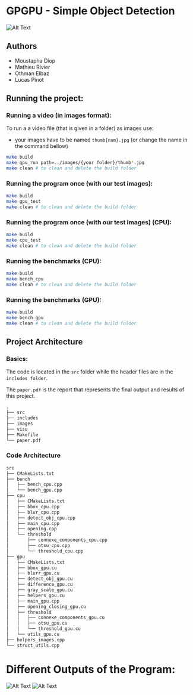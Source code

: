# GPGPU - Simple Object Detection

![Alt Text](https://github.com/othmamo/GPGPU_Project/blob/main/images/output_gifs/penguin_fast_detection.gif)

## Authors
  - Moustapha Diop
  - Mathieu Rivier
  - Othman Elbaz
  - Lucas Pinot
  
## Running the project:

### Running a video (in images format):
To run a a video file (that is given in a folder) as images use:

- your images have to be named `thumb{num}.jpg` (or change the name in the command bellow)

```sh
make build
make gpu_run path=../images/{your folder}/thumb*.jpg
make clean # to clean and delete the build folder
```

### Running the program once (with our test images):

```sh
make build
make gpu_test
make clean # to clean and delete the build folder
```

### Running the program once (with our test images) (CPU):

```sh
make build
make cpu_test
make clean # to clean and delete the build folder
```

### Running the benchmarks (CPU):

```sh
make build
make bench_cpu
make clean # to clean and delete the build folder
```

### Running the benchmarks (GPU):

```sh
make build
make bench_gpu
make clean # to clean and delete the build folder
```

## Project Architecture

### Basics:

The code is located in the `src` folder while the header files are in the `includes folder`.

The `paper.pdf` is the report that represents the final output and results of this project.

```sh
.
├── src
├── includes
├── images
├── visu
├── Makefile
└── paper.pdf

```

### Code Architecture
```sh
src
├── CMakeLists.txt
├── bench
│   ├── bench_cpu.cpp
│   └── bench_gpu.cpp
├── cpu
│   ├── CMakeLists.txt
│   ├── bbox_cpu.cpp
│   ├── blur_cpu.cpp
│   ├── detect_obj_cpu.cpp
│   ├── main_cpu.cpp
│   ├── opening.cpp
│   └── threshold
│       ├── connexe_components_cpu.cpp
│       ├── otsu_cpu.cpp
│       └── threshold_cpu.cpp
├── gpu
│   ├── CMakeLists.txt
│   ├── bbox_gpu.cu
│   ├── blurr_gpu.cu
│   ├── detect_obj_gpu.cu
│   ├── difference_gpu.cu
│   ├── gray_scale_gpu.cu
│   ├── helpers_gpu.cu
│   ├── main_gpu.cpp
│   ├── opening_closing_gpu.cu
│   ├── threshold
│   │   ├── connexe_components_gpu.cu
│   │   ├── otsu_gpu.cu
│   │   └── threshold_gpu.cu
│   └── utils_gpu.cu
├── helpers_images.cpp
└── struct_utils.cpp
```

# Different Outputs of the Program:

![Alt Text](https://github.com/othmamo/GPGPU_Project/blob/main/images/output_gifs/fast_detection.gif)
![Alt Text](https://github.com/othmamo/GPGPU_Project/blob/main/images/output_gifs/cat.gif)

